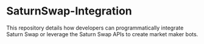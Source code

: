 # SaturnSwap-Integration
This repository details how developers can programmatically integrate Saturn Swap or leverage the Saturn Swap APIs to create market maker bots.
